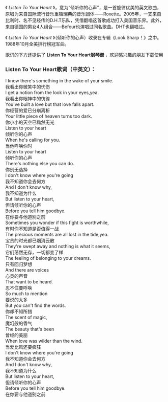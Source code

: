 

《 _Listen To Your Heart_
》，意为“倾听你的心声”，是一首旋律优美的英文歌曲，原唱为来自国际流行音乐重镇瑞典的音乐团体——Roxette。2005年，一支来自比利时、名不见经传的D.H.T乐队，凭借翻唱这首歌成功打入美国音乐界。此外，来自德国的男女4人组合——Befour也演唱过同名歌曲。DHT也翻唱过。  
  
《 _Listen To Your Heart_ 》（倾听你的心声）收录在专辑《Look Sharp！》之中。1988年10月全美排行榜冠军曲。  
  
歌词的下方还提供了 **Listen To Your Heart钢琴谱** ，欢迎感兴趣的朋友下载使用

### Listen To Your Heart歌词（中英文）：

I know there's something in the wake of your smile.  
我看出你微笑中的忧伤  
I get a notion from the look in your eyes,yea.  
我看出你眼神中的彷徨  
You've built a love but that love falls apart.  
你经营的爱已分崩离析  
Your little piece of heaven turns too dark.  
你小小的天空已黯然无光  
Listen to your heart  
倾听你的心声  
When he's calling for you.  
当他呼唤你时  
Listen to your heart  
倾听你的心声  
There's nothing else you can do.  
你别无选择  
I don't know where you're going  
我不知道你会去何方  
And I don't know why,  
我不知道为什么  
But listen to your heart,  
但请倾听你的心声  
Before you tell him goodbye.  
在你要与他道别之前  
Sometimes you wonder if this fight is worthwhile,  
有时你不知道是否值得一战  
The precious moments are all lost in the tide,yea.  
宝贵的时光都已烟消云散  
They're swept away and nothing is what it seems,  
它们荡然无存，一切都变了样  
The feeling of belonging to your dreams.  
只有回归梦想  
And there are voices  
心灵的声音  
That want to be heard.  
忍不住要呼唤  
So much to mention  
要说的太多  
But you can't find the words.  
你却不知所措  
The scent of magic,  
魔幻般的香气  
The beauty that's been  
曾经的美丽  
When love was wilder than the wind.  
当爱比风还要疯狂  
I don't know where you're going  
我不知道你会去何方  
And I don't know why,  
我不知道为什么  
But listen to your heart,  
但请倾听你的心声  
Before you tell him goodbye.  
在你要与他道别之前

